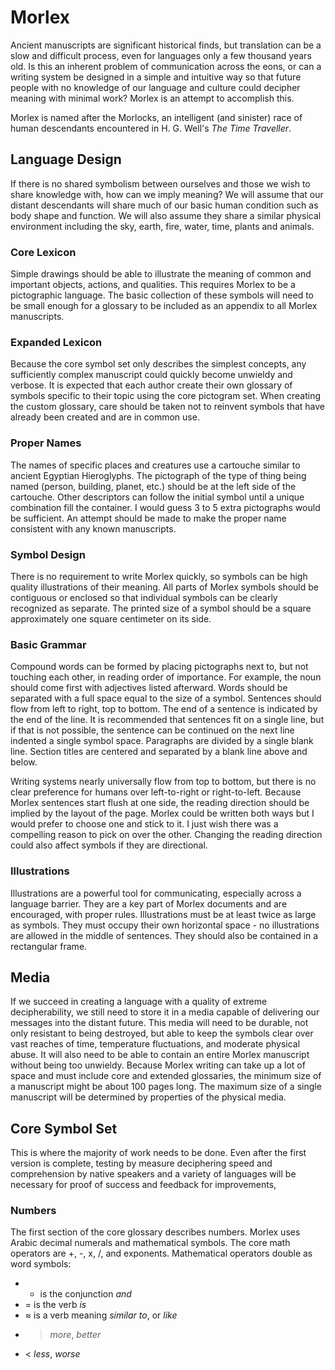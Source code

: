 # Morlex

Ancient manuscripts are significant historical finds, but translation can be a slow and difficult process, even for languages only a few thousand years old. Is this an inherent problem of communication across the eons, or can a writing system be designed in a simple and intuitive way so that future people with no knowledge of our language and culture could decipher meaning with minimal work? Morlex is an attempt to accomplish this.

Morlex is named after the Morlocks, an intelligent (and sinister) race of human descendants encountered in H. G. Well's *The Time Traveller*.

## Language Design

If there is no shared symbolism between ourselves and those we wish to share knowledge with, how can we imply meaning? We will assume that our distant descendants will share much of our basic human condition such as body shape and function. We will also assume they share a similar physical environment including the sky, earth, fire, water, time, plants and animals.

### Core Lexicon

Simple drawings should be able to illustrate the meaning of common and important objects, actions, and qualities. This requires Morlex to be a pictographic language. The basic collection of these symbols will need to be small enough for a glossary to be included as an appendix to all Morlex manuscripts.

### Expanded Lexicon

Because the core symbol set only describes the simplest concepts, any sufficiently complex manuscript could quickly become unwieldy and verbose. It is expected that each author create their own glossary of symbols specific to their topic using the core pictogram set. When creating the custom glossary, care should be taken not to reinvent symbols that have already been created and are in common use.

### Proper Names

The names of specific places and creatures use a cartouche similar to ancient Egyptian Hieroglyphs. The pictograph of the type of thing being named (person, building, planet, etc.) should be at the left side of the cartouche. Other descriptors can follow the initial symbol until a unique combination fill the container. I would guess 3 to 5 extra pictographs would be sufficient. An attempt should be made to make the proper name consistent with any known manuscripts.

### Symbol Design

There is no requirement to write Morlex quickly, so symbols can be high quality illustrations of their meaning. All parts of Morlex symbols should be contiguous or enclosed so that individual symbols can be clearly recognized as separate. The printed size of a symbol should be a square approximately one square centimeter on its side.

### Basic Grammar

Compound words can be formed by placing pictographs next to, but not touching each other, in reading order of importance. For example, the noun should come first with adjectives listed afterward. Words should be separated with a full space equal to the size of a symbol. Sentences should flow from  left to right, top to bottom. The end of a sentence is indicated by the end of the line. It is recommended that sentences fit on a single line, but if that is not possible, the sentence can be continued on the next line indented a single symbol space. Paragraphs are divided by a single blank line. Section titles are centered and separated by a blank line above and below.

Writing systems nearly universally flow from top to bottom, but there is no clear preference for humans over left-to-right or right-to-left. Because Morlex sentences start flush at one side, the reading direction should be implied by the layout of the page. Morlex could be written both ways but I would prefer to choose one and stick to it. I just wish there was a compelling reason to pick on over the other. Changing the reading direction could also affect symbols if they are directional.

### Illustrations

Illustrations are a powerful tool for communicating, especially across a language barrier. They are a key part of Morlex documents and are encouraged, with proper rules. Illustrations must be at least twice as large as symbols. They must occupy their own horizontal space - no illustrations are allowed in the middle of sentences. They should also be contained in a rectangular frame.

## Media

If we succeed in creating a language with a quality of extreme decipherability, we still need to store it in a media capable of delivering our messages into the distant future. This media will need to be durable, not only resistant to being destroyed, but able to keep the symbols clear over vast reaches of time, temperature fluctuations, and moderate physical abuse. It will also need to be able to contain an entire Morlex manuscript without being too unwieldy. Because Morlex writing can take up a lot of space and must include core and extended glossaries, the minimum size of a manuscript might be about 100 pages long. The maximum size of a single manuscript will be determined by properties of the physical media.

## Core Symbol Set

This is where the majority of work needs to be done. Even after the first version is complete, testing by measure deciphering speed and comprehension by native speakers and a variety of languages will be necessary for proof of success and feedback for improvements,

### Numbers

The first section of the core glossary describes numbers. Morlex uses Arabic decimal numerals and mathematical symbols. The core math operators are +, -, x, /, and exponents. Mathematical operators double as word symbols:

- + is the conjunction *and*
- = is the verb *is*
- ≈ is a verb meaning *similar to*, or *like*
- > *more*, *better*
- < *less*, *worse*
